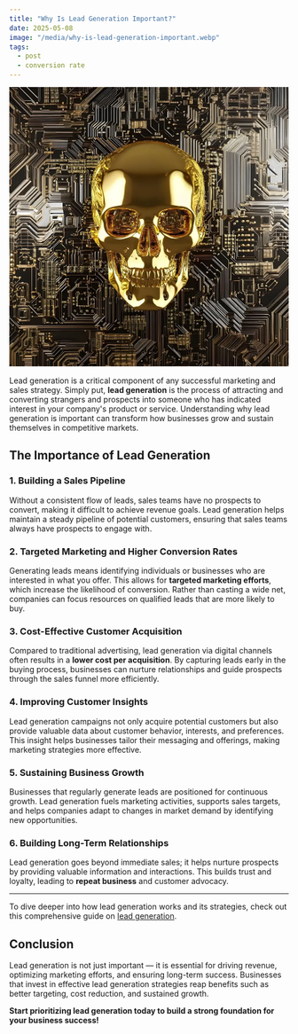 ```yaml
---
title: "Why Is Lead Generation Important?"
date: 2025-05-08
image: "/media/why-is-lead-generation-important.webp"
tags:
  - post
  - conversion rate
---
```


![Why Is Lead Generation Important?](/media/why-is-lead-generation-important.webp)

Lead generation is a critical component of any successful marketing and sales strategy. Simply put, **lead generation** is the process of attracting and converting strangers and prospects into someone who has indicated interest in your company's product or service. Understanding why lead generation is important can transform how businesses grow and sustain themselves in competitive markets.

## The Importance of Lead Generation

### 1. **Building a Sales Pipeline**
Without a consistent flow of leads, sales teams have no prospects to convert, making it difficult to achieve revenue goals. Lead generation helps maintain a steady pipeline of potential customers, ensuring that sales teams always have prospects to engage with.

### 2. **Targeted Marketing and Higher Conversion Rates**
Generating leads means identifying individuals or businesses who are interested in what you offer. This allows for **targeted marketing efforts**, which increase the likelihood of conversion. Rather than casting a wide net, companies can focus resources on qualified leads that are more likely to buy.

### 3. **Cost-Effective Customer Acquisition**
Compared to traditional advertising, lead generation via digital channels often results in a **lower cost per acquisition**. By capturing leads early in the buying process, businesses can nurture relationships and guide prospects through the sales funnel more efficiently.

### 4. **Improving Customer Insights**
Lead generation campaigns not only acquire potential customers but also provide valuable data about customer behavior, interests, and preferences. This insight helps businesses tailor their messaging and offerings, making marketing strategies more effective.

### 5. **Sustaining Business Growth**
Businesses that regularly generate leads are positioned for continuous growth. Lead generation fuels marketing activities, supports sales targets, and helps companies adapt to changes in market demand by identifying new opportunities.

### 6. **Building Long-Term Relationships**
Lead generation goes beyond immediate sales; it helps nurture prospects by providing valuable information and interactions. This builds trust and loyalty, leading to **repeat business** and customer advocacy.

---

To dive deeper into how lead generation works and its strategies, check out this comprehensive guide on [lead generation](https://leadcraftr.com/posts/lead-generation/).

## Conclusion

Lead generation is not just important — it is essential for driving revenue, optimizing marketing efforts, and ensuring long-term success. Businesses that invest in effective lead generation strategies reap benefits such as better targeting, cost reduction, and sustained growth.  

**Start prioritizing lead generation today to build a strong foundation for your business success!**
